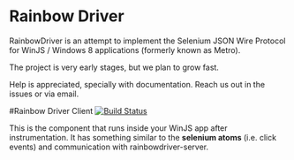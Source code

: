 # Rainbow Driver

RainbowDriver is an attempt to implement the Selenium JSON Wire Protocol for
WinJS / Windows 8 applications (formerly known as Metro).

The project is very early stages, but we plan to grow fast.

Help is appreciated, specially with documentation. Reach us out in the issues or via email.

#Rainbow Driver Client [![Build Status](https://secure.travis-ci.org/rainbowdriver/rainbowdriver-client.png?branch=master)](https://travis-ci.org/rainbowdriver/rainbowdriver-client)

This is the component that runs inside your WinJS app after instrumentation. It has something
similar to the __selenium atoms__ (i.e. click events) and communication with rainbowdriver-server.
